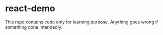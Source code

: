 # react-demo
This repo contains code only for learning purpose. Anything goes wrong if something done intendedly.
